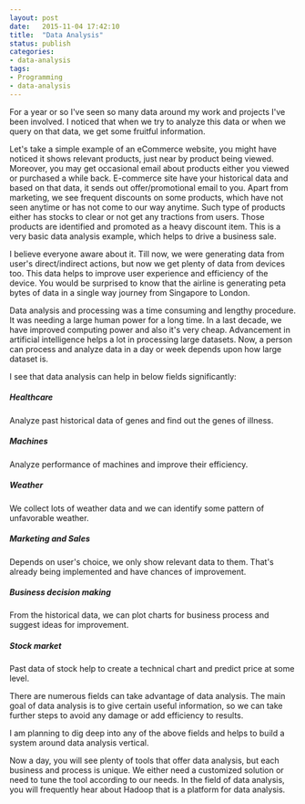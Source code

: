 ```yaml
---
layout: post
date:   2015-11-04 17:42:10
title:  "Data Analysis"
status: publish
categories:
- data-analysis
tags:
- Programming
- data-analysis
---
```


For a year or so I've seen so many data around my work and projects I've been involved. I noticed that when we try to analyze this data or when we query on that data, we get some fruitful information.

Let's take a simple example of an eCommerce website, you might have noticed it shows relevant products, just near by product being viewed. Moreover, you may get occasional email about products either you viewed or purchased a while back. E-commerce site have your historical data and based on that data, it sends out offer/promotional email to you. Apart from marketing, we see frequent discounts on some products, which have not seen anytime or has not come to our way anytime. Such type of products either has stocks to clear or not get any tractions from users. Those products are identified and promoted as a heavy discount item. This is a very basic data analysis example, which helps to drive a business sale.

I believe everyone aware about it. Till now, we were generating data from user's direct/indirect actions, but now we get plenty of data from devices too. This data helps to improve user experience and efficiency of the device. You would be surprised to know that the airline is generating peta bytes of data in a single way journey from Singapore to London.

Data analysis and processing was a time consuming and lengthy procedure. It was needing a large human power for a long time. In a last decade, we have improved computing power and also it's very cheap. Advancement in artificial intelligence helps a lot in processing large datasets. Now, a person can process and analyze data in a day or week depends upon how large dataset is.

I see that data analysis can help in below fields significantly:

##### Healthcare
Analyze past historical data of genes and find out the genes of illness.

##### Machines
Analyze performance of machines and improve their efficiency.

##### Weather
We collect lots of weather data and we can identify some pattern of unfavorable weather.

##### Marketing and Sales
Depends on user's choice, we only show relevant data to them. That's already being implemented and have chances of improvement.

##### Business decision making
From the historical data, we can plot charts for business process and suggest ideas for improvement.

##### Stock market
Past data of stock help to create a technical chart and predict price at some level.

There are numerous fields can take advantage of data analysis. The main goal of data analysis is to give certain useful information, so we can take further steps to avoid any damage or add efficiency to results.

I am planning to dig deep into any of the above fields and helps to build a system around data analysis vertical.

Now a day, you will see plenty of tools that offer data analysis, but each business and process is unique. We either need a customized solution or need to tune the tool according to our needs. In the field of data analysis, you will frequently hear about Hadoop that is a platform for data analysis.
